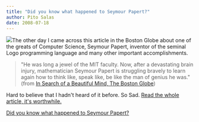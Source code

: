 ```yaml
---
title: "Did you know what happened to Seymour Papert?"
author: Pito Salas
date: 2008-07-18
---
```




![](https://i0.wp.com/farm1.static.flickr.com/95/209335822_ff4026fe2e.jpg?w=584)The
other day I came across this article in the Boston Globe about one of the
greats of Computer Science, Seymour Papert, inventor of the seminal Logo
programming language and many other important accomplishments.

> "He was long a jewel of the MIT faculty. Now, after a devastating brain
> injury, mathematician Seymour Papert is struggling bravely to learn again
> how to think like, speak like, be like the man of genius he was." (from [In
> Search of a Beautiful Mind, The Boston
> Globe](<http://www.boston.com/lifestyle/articles/2008/07/12/in_search_of_a_beautiful_mind/>))

Hard to believe that I hadn't heard of it before. So Sad. [Read the whole
article, it's
worthwhile.](<http://www.boston.com/lifestyle/articles/2008/07/12/in_search_of_a_beautiful_mind/>)


[Did you know what happened to Seymour Papert?](None)
